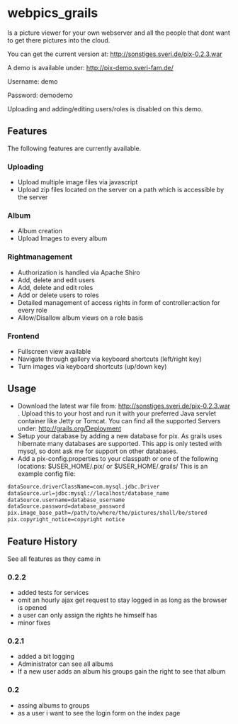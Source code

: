 webpics_grails
==============

Is a picture viewer for your own webserver and all the people that dont want to get there pictures into the cloud.

You can get the current version at: http://sonstiges.sveri.de/pix-0.2.3.war

A demo is available under: http://pix-demo.sveri-fam.de/

Username: demo

Password: demodemo

Uploading and adding/editing users/roles is disabled on this demo.


## Features
The following features are currently available.

### Uploading
* Upload multiple image files via javascript
* Upload zip files located on the server on a path which is accessible by the server

### Album
* Album creation
* Upload Images to every album

### Rightmanagement
* Authorization is handled via Apache Shiro
* Add, delete and edit users
* Add, delete and edit roles
* Add or delete users to roles
* Detailed management of access rights in form of controller:action for every role
* Allow/Disallow album views on a role basis

### Frontend
* Fullscreen view available
* Navigate through gallery via keyboard shortcuts (left/right key)
* Turn images via keyboard shortcuts (up/down key)


## Usage
* Download the latest war file from: http://sonstiges.sveri.de/pix-0.2.3.war . Upload this to your host and run it with your 
preferred Java servlet container like Jetty or Tomcat. You can find all the supported Servers 
under: http://grails.org/Deployment
* Setup your database by adding a new database for pix. As grails uses hibernate many databases are supported. 
This app is only tested with mysql, so dont ask me for support on other databases.
* Add a pix-config.properties to your classpath or one of the following locations: $USER_HOME/.pix/ or $USER_HOME/.grails/
This is an example config file:

```bash
dataSource.driverClassName=com.mysql.jdbc.Driver
dataSource.url=jdbc:mysql://localhost/database_name
dataSource.username=database_username
dataSource.password=database_password
pix.image_base_path=/path/to/where/the/pictures/shall/be/stored
pix.copyright_notice=copyright notice
```

## Feature History
See all features as they came in

### 0.2.2
* added tests for services
* omit an hourly ajax get request to stay logged in as long as the browser is opened
* a user can only assign the rights he himself has
* minor fixes

### 0.2.1
* added a bit logging
* Administrator can see all albums
* If a new user adds an album his groups gain the right to see that album

### 0.2 
* assing albums to groups
* as a user i want to see the login form on the index page 



